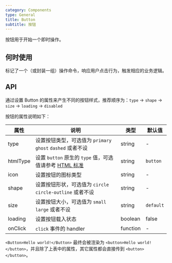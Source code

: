 ```yaml
---
category: Components
type: General
title: Button
subtitle: 按钮
---
```


按钮用于开始一个即时操作。

## 何时使用

标记了一个（或封装一组）操作命令，响应用户点击行为，触发相应的业务逻辑。

## API

通过设置 Button 的属性来产生不同的按钮样式，推荐顺序为：`type` -> `shape` -> `size` -> `loading` -> `disabled`

按钮的属性说明如下：

属性 | 说明 | 类型 | 默认值
-----|-----|-----|------
type | 设置按钮类型，可选值为 `primary` `ghost` `dashed` 或者不设 | string | -
htmlType | 设置 `button` 原生的 `type` 值，可选值请参考 [HTML 标准](https://developer.mozilla.org/en-US/docs/Web/HTML/Element/button#attr-type) | string | `button`
icon | 设置按钮的图标类型 | string | -
shape | 设置按钮形状，可选值为 `circle` `circle-outline` 或者不设 | string | -
size | 设置按钮大小，可选值为 `small` `large` 或者不设 | string | `default`
loading | 设置按钮载入状态 | boolean | false
onClick | `click` 事件的 handler | function | -

`<Button>Hello world!</Button>` 最终会被渲染为 `<button>Hello world!</button>`，并且除了上表中的属性，其它属性都会直接传到 `<button></button>`。

<style>
[id^="components-button-demo-"] .ant-btn {
  margin-right: 8px;
  margin-bottom: 12px;
}
[id^="components-button-demo-"] .ant-btn-group > .ant-btn {
  margin-right: 0;
}
</style>
